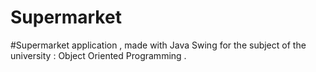 # Supermarket
#Supermarket application , made with Java Swing for the subject of the university : Object Oriented Programming .
